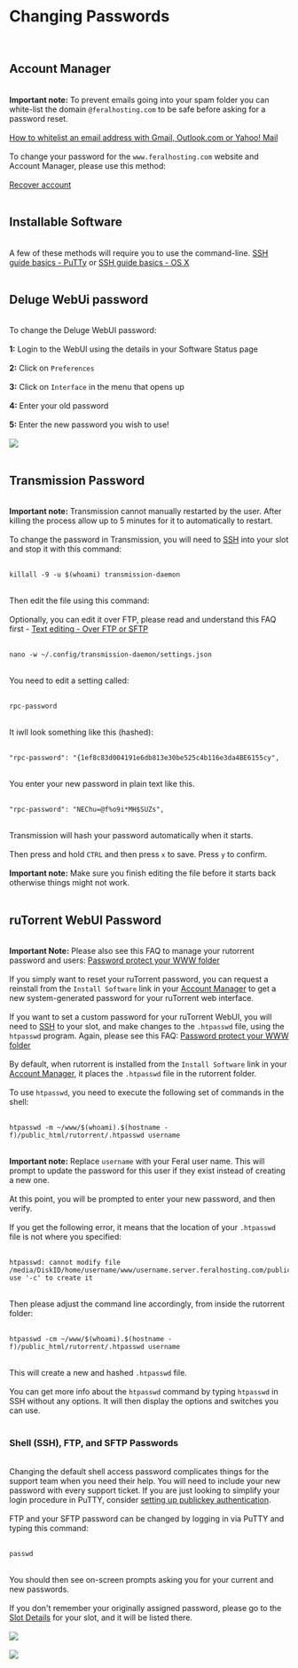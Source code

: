 <h1>Changing Passwords</h1>

        
<br>
<h2>Account Manager</h2><br>
 <strong>Important note:</strong> To prevent emails going into your spam folder you can white-list the domain <code>@feralhosting.com</code> to be safe before asking for a password reset. <br>
<br>
<a href="http://onlinegroups.net/blog/2014/02/25/how-to-whitelist-an-email-address/">How to whitelist an email address with Gmail, Outlook.com or Yahoo! Mail</a><br>
<br>
To change your password for the <code>www.feralhosting.com</code> website and Account Manager, please use this method:<br>
<br>
<a href="https://www.feralhosting.com/recover-account">Recover account</a><br>
<br>
<h2>Installable Software</h2><br>
A few of these methods will require you to use the command-line. <a href="https://www.feralhosting.com/faq/view?question=12">SSH guide basics - PuTTy</a> or <a href="https://www.feralhosting.com/faq/view?question=217">SSH guide basics - OS X</a><br>
<br>
<h2>Deluge WebUi password</h2><br>
To change the Deluge WebUI password:<br>
<br>
<strong>1:</strong> Login to the WebUI using the details in your Software Status page<br>
<br>
<strong>2:</strong> Click on <code>Preferences</code><br>
<br>
<strong>3:</strong> Click on <code>Interface</code> in the menu that opens up<br>
<br>
<strong>4:</strong> Enter your old password<br>
<br>
<strong>5:</strong> Enter the new password you wish to use!<br>
<br>
<img src="https://raw.github.com/feralhosting/feralfilehosting/master/Feral%20Wiki/General/Changing%20passwords/deluge.png"><br>
<br>
<h2>Transmission Password</h2><br>
 <strong>Important note:</strong> Transmission cannot manually restarted by the user. After killing the process allow up to 5 minutes for it to automatically to restart.<br>
<br>
To change the password in Transmission, you will need to <a href="https://www.feralhosting.com/faq/view?question=12">SSH</a> into your slot and stop it with this command:<br>
<br>
<pre><code>killall -9 -u $(whoami) transmission-daemon</code></pre><br>
Then edit the file using this command:<br>
<br>
Optionally, you can edit it over FTP, please read and understand this FAQ first - <a href="https://www.feralhosting.com/faq/view?question=219">Text editing - Over FTP or SFTP</a><br>
<br>
<pre><code>nano -w ~&#x2F;.config&#x2F;transmission-daemon&#x2F;settings.json</code></pre><br>
You need to edit a setting called:<br>
<br>
<pre><code>rpc-password</code></pre><br>
It iwll look something like this (hashed):<br>
<br>
<pre><code>&quot;rpc-password&quot;: &quot;{1ef8c83d004191e6db813e30be525c4b116e3da4BE6155cy&quot;,</code></pre><br>
You enter your new password in plain text like this.<br>
<br>
<pre><code>&quot;rpc-password&quot;: &quot;NEChu=@f%o9i*MH$SUZs&quot;,</code></pre><br>
Transmission will hash your password automatically when it starts.<br>
<br>
Then press and hold <code>CTRL</code> and then press <code>x</code> to save. Press <code>y</code> to confirm.<br>
<br>
 <strong>Important note:</strong> Make sure you finish editing the file before it starts back otherwise things might not work.<br>
<br>
<h2>ruTorrent WebUI Password</h2><br>
<strong>Important Note:</strong> Please also see this FAQ to manage your rutorrent password and users: <a href="https://www.feralhosting.com/faq/view?question=22">Password protect your WWW folder</a><br>
<br>
If you simply want to reset your ruTorrent password, you can request a reinstall from the <code>Install Software</code> link in your <a href="https://www.feralhosting.com/manager/">Account Manager</a> to get a new system-generated password for your ruTorrent web interface. <br>
<br>
If you want to set a custom password for your ruTorrent WebUI, you will need to <a href="https://www.feralhosting.com/faq/view?question=12">SSH</a> to your slot, and make changes to the <code>.htpasswd</code> file, using the <code>htpasswd</code> program. Again, please see this FAQ: <a href="https://www.feralhosting.com/faq/view?question=22">Password protect your WWW folder</a><br>
<br>
By default, when rutorrent is installed from the <code>Install Software</code> link in your <a href="https://www.feralhosting.com/manager/">Account Manager</a>, it places the <code>.htpasswd</code> file in the rutorrent folder.<br>
<br>
To use <code>htpasswd</code>, you need to execute the following set of commands in the shell:<br>
<br>
<pre><code>htpasswd -m ~&#x2F;www&#x2F;$(whoami).$(hostname -f)&#x2F;public_html&#x2F;rutorrent&#x2F;.htpasswd username</code></pre><br>
 <strong>Important note:</strong> Replace <code>username</code> with your Feral user name. This will prompt to update the password for this user if they exist instead of creating a new one.<br>
<br>
At this point, you will be prompted to enter your new password, and then verify.<br>
<br>
If you get the following error, it means that the location of your <code>.htpasswd</code> file is not where you specified:<br>
<br>
<pre><code>htpasswd: cannot modify file &#x2F;media&#x2F;DiskID&#x2F;home&#x2F;username&#x2F;www&#x2F;username.server.feralhosting.com&#x2F;public_html&#x2F;rutorrent&#x2F;.htpasswd; use &#x27;-c&#x27; to create it</code></pre><br>
Then please adjust the command line accordingly, from inside the rutorrent folder:<br>
<br>
<pre><code>htpasswd -cm ~&#x2F;www&#x2F;$(whoami).$(hostname -f)&#x2F;public_html&#x2F;rutorrent&#x2F;.htpasswd username</code></pre><br>
This will create a new and hashed <code>.htpasswd</code> file.<br>
<br>
You can get more info about the <code>htpasswd</code> command by typing <code>htpasswd</code> in SSH without any options. It will then display the options and switches you can use.<br>
<br>
<h3>Shell (SSH), FTP, and SFTP Passwords</h3><br>
Changing the default shell access password complicates things for the support team when you need their help. You will need to include your new password with every support ticket. If you are just looking to simplify your login procedure in PuTTY, consider <a href="https://www.feralhosting.com/faq/view?question=13">setting up publickey authentication</a>.<br>
<br>
FTP and your SFTP password can be changed by logging in via PuTTY and typing this command:<br>
<br>
<pre><code>passwd</code></pre><br>
You should then see on-screen prompts asking you for your current and new passwords.<br>
<br>
If you don&#x27;t remember your originally assigned password, please go to the <a href="https://www.feralhosting.com/manager/slot/">Slot Details</a> for your slot, and it will be listed there.<br>
<br>
<img src="https://raw.github.com/feralhosting/feralfilehosting/master/Feral%20Wiki/0%20Generic/slot_detail_link.png"><br>
<br>
<img src="https://raw.github.com/feralhosting/feralfilehosting/master/Feral%20Wiki/0%20Generic/slot_detail_ssh.png"><br>
<br>
